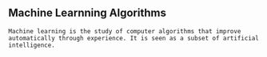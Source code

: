 ## Machine Learnning Algorithms

`Machine learning is the study of computer algorithms that improve automatically through experience. It is seen as a subset of artificial intelligence.`
